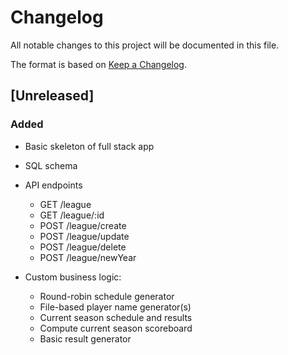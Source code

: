 # Changelog
All notable changes to this project will be documented in this file.

The format is based on [Keep a Changelog](https://keepachangelog.com/en/1.0.0/).

## [Unreleased]

### Added
- Basic skeleton of full stack app

- SQL schema
- API endpoints
	- GET /league
	- GET /league/:id
	- POST /league/create
	- POST /league/update
	- POST /league/delete
	- POST /league/newYear

- Custom business logic:
	- Round-robin schedule generator
	- File-based player name generator(s)
	- Current season schedule and results
	- Compute current season scoreboard
	- Basic result generator
